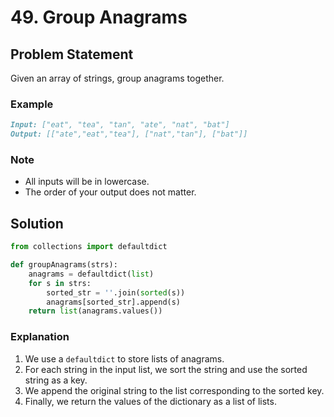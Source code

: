 # 49. Group Anagrams

## Problem Statement

Given an array of strings, group anagrams together.

### Example

```markdown
Input: ["eat", "tea", "tan", "ate", "nat", "bat"]
Output: [["ate","eat","tea"], ["nat","tan"], ["bat"]]
```

### Note

- All inputs will be in lowercase.
- The order of your output does not matter.

## Solution

```python
from collections import defaultdict

def groupAnagrams(strs):
    anagrams = defaultdict(list)
    for s in strs:
        sorted_str = ''.join(sorted(s))
        anagrams[sorted_str].append(s)
    return list(anagrams.values())
```

### Explanation

1. We use a `defaultdict` to store lists of anagrams.
2. For each string in the input list, we sort the string and use the sorted string as a key.
3. We append the original string to the list corresponding to the sorted key.
4. Finally, we return the values of the dictionary as a list of lists.